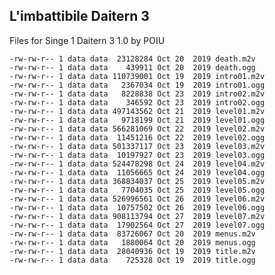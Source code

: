 ## L'imbattibile Daitern 3

Files for Singe 1 Daitern 3 1.0 by POIU

    -rw-rw-r-- 1 data data  23128284 Oct 20  2019 death.m2v
    -rw-rw-r-- 1 data data    439911 Oct 20  2019 death.ogg
    -rw-rw-r-- 1 data data 110739001 Oct 19  2019 intro01.m2v
    -rw-rw-r-- 1 data data   2367034 Oct 19  2019 intro01.ogg
    -rw-rw-r-- 1 data data   8228838 Oct 23  2019 intro02.m2v
    -rw-rw-r-- 1 data data    346592 Oct 23  2019 intro02.ogg
    -rw-rw-r-- 1 data data 497143562 Oct 21  2019 level01.m2v
    -rw-rw-r-- 1 data data   9718199 Oct 21  2019 level01.ogg
    -rw-rw-r-- 1 data data 566281069 Oct 22  2019 level02.m2v
    -rw-rw-r-- 1 data data  11451216 Oct 22  2019 level02.ogg
    -rw-rw-r-- 1 data data 501337117 Oct 23  2019 level03.m2v
    -rw-rw-r-- 1 data data  10197927 Oct 23  2019 level03.ogg
    -rw-rw-r-- 1 data data 524478298 Oct 24  2019 level04.m2v
    -rw-rw-r-- 1 data data  11056665 Oct 24  2019 level04.ogg
    -rw-rw-r-- 1 data data 368834037 Oct 25  2019 level05.m2v
    -rw-rw-r-- 1 data data   7704035 Oct 25  2019 level05.ogg
    -rw-rw-r-- 1 data data 526996561 Oct 26  2019 level06.m2v
    -rw-rw-r-- 1 data data  10757502 Oct 26  2019 level06.ogg
    -rw-rw-r-- 1 data data 908113794 Oct 27  2019 level07.m2v
    -rw-rw-r-- 1 data data  17902564 Oct 27  2019 level07.ogg
    -rw-rw-r-- 1 data data  83726067 Oct 20  2019 menus.m2v
    -rw-rw-r-- 1 data data   1880064 Oct 20  2019 menus.ogg
    -rw-rw-r-- 1 data data  28040936 Oct 19  2019 title.m2v
    -rw-rw-r-- 1 data data    725328 Oct 19  2019 title.ogg
